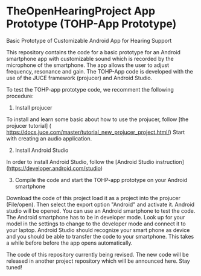 # TheOpenHearingProject App Prototype (TOHP-App Prototype)
Basic Prototype of Customizable Android App for Hearing Support

This repository contains the code for a basic prototype for an Android smartphone app with customizable sound which is recorded by the microphone of the smartphone. The app allows the user to adjust frequency, resonance and gain. The TOHP-App code is developed with the use of the JUCE framework (projucer) and Android Studio. 

To test the TOHP-app prototype code, we recomment the following procedure: 

1. Install projucer

To install and learn some basic about how to use the projucer, follow [the projucer tutorial] ( https://docs.juce.com/master/tutorial_new_projucer_project.html/) Start with creating an audio application.


2. Install Android Studio

In order to install Android Studio, follow the [Android Studio instruction] (https://developer.android.com/studio)

3. Compile the code and start the TOHP-app prototype on your Android smartphone

Download the code of this project load it as a project into the projucer (File/open). Then select the export option "Android" and activate it. Android studio will be opened. You can use an Android smartphone to test the code. The Android smartphone has to be in developer mode. Look up for your model in the settings to change to the developer mode and connect it to your laptop. Android Studio should recognize your smart phone as device and you should be able to transfer the code to your smartphone. This takes a while before before the app opens automatically. 

The code of this repository currently being revised. The new code will be released in another project repository which will be announced here. 
Stay tuned!
 
